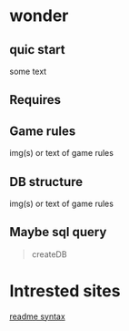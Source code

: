 # wonder

## quic start

some text

## Requires



## Game rules

img(s) or text of game rules

## DB structure

img(s) or text of game rules

## Maybe sql query

> createDB

# Intrested sites

[readme syntax][]

[readme syntax]: https://goo.gl/tXKlvS